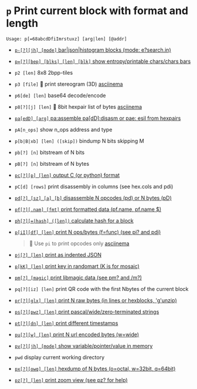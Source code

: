 <!-- TITLE: p -->
<!-- SUBTITLE: All printing functions are handled by p and its sub options -->

#  `p` Print current block with format and length


```text
Usage: p[=68abcdDfiImrstuxz] [arg|len] [@addr]
```


- [ `p-[?][jh] [mode]` bar|json|histogram blocks (mode: e?search.in)](/options/p/p-jh)

- [ `p=[?][bep] [blks] [len] [blk]` show entropy/printable chars/chars bars](/options/p/p-bep)

- `p2 [len]` 8x8 2bpp-tiles
- `p3 [file]` 🚀 print stereogram (3D) [asciinema](https://asciinema.org/a/tMwTJ5McX5vVsSwH21gBDXNTp)
- `p6[de] [len]` base64 decode/encode
- `p8[?][j] [len]` 🚀 8bit hexpair list of bytes [asciinema](https://asciinema.org/a/NiBOmL4HjzsMgYlIMiZxHAwGv)

- [ `pa[edD] [arg]` pa:assemble pa[dD]:disasm or pae: esil from hexpairs](/options/p/pa-ed)

- `pA[n_ops]` show n_ops address and type
- `p[b|B|xb] [len] ([skip])` bindump N bits skipping M
- `pb[?] [n]` bitstream of N bits
- `pB[?] [n]` bitstream of N bytes

- [ `pc[?][p] [len]` output C (or python) format](/options/p/pc-p)

- `pC[d] [rows]` print disassembly in columns (see hex.cols and pdi)

- [ `pd[?] [sz] [a] [b]` disassemble N opcodes (pd) or N bytes (pD)](/options/p/pd-sz)

- [ `pf[?][.nam] [fmt]` print formatted data (pf.name, pf.name $<expr>)](/options/p/pf-nam)

- [ `ph[?][=|hash] ([len])` calculate hash for a block](/options/p/ph-hash)

- [ `p[iI][df] [len]` print N ops/bytes (f=func) (see pi? and pdi)](/options/p/p-ii)
	> 🚀 Use `pi` to print opcodes only [asciinema](https://asciinema.org/a/Ygnzj7RSt7JJ3orx8DvonLpIW)

- [ `pj[?] [len]` print as indented JSON](/options/p/pj-len)

- [ `p[kK] [len]` print key in randomart (K is for mosaic)](/options/p/p-k_capK)

- [ `pm[?] [magic]` print libmagic data (see pm? and /m?)](/options/p/pm-magic)

- `pq[?][iz] [len]` print QR code with the first Nbytes of the current block

- [ `pr[?][glx] [len]` print N raw bytes (in lines or hexblocks, 'g'unzip)](/options/p/pr-glx)

- [ `ps[?][pwz] [len]` print pascal/wide/zero-terminated strings](/options/p/ps-pwz)

- [ `pt[?][dn] [len]` print different timestamps](/options/p/pt-dn)

- [ `pu[?][w] [len]` print N url encoded bytes (w=wide)](/options/p/pu-w-len)

- [ `pv[?][jh] [mode]` show variable/pointer/value in memory](/options/p/pv-jh-mode)

- `pwd` display current working directory

- [ `px[?][owq] [len]` hexdump of N bytes (o=octal, w=32bit, q=64bit)](/options/p/px-owq)

- [ `pz[?] [len]` print zoom view (see pz? for help)](/options/p/pz-len-print-zoom)

<p hidden>p2 p3 p6 p8 pA pb pB pC pd pf ph pi pj pk pK pm pq pr ps pt pu pv pwd px pz</p>